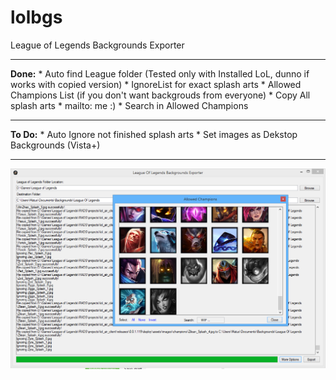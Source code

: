 lolbgs
======

League of Legends Backgrounds Exporter
<hr>
<b>Done:</b>
* Auto find League folder (Tested only with Installed LoL, dunno if works with copied version)
* IgnoreList for exact splash arts
* Allowed Champions List (if you don't want backgrouds from everyone)
* Copy All splash arts
* mailto: me :)
* Search in Allowed Champions

<hr>
<b>To Do:</b>
* Auto Ignore not finished splash arts
* Set images as Dekstop Backgrounds (Vista+)
<hr>

<img src="Screenshot.png"/>
